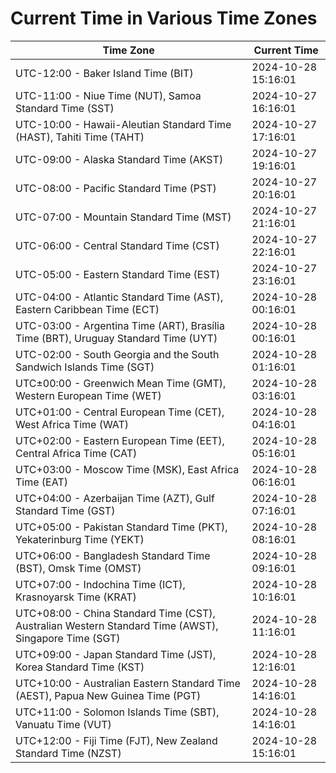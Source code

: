 # Current Time in Various Time Zones

| Time Zone | Current Time |
|-----------|--------------|
| UTC-12:00 - Baker Island Time (BIT) | 2024-10-28 15:16:01 |
| UTC-11:00 - Niue Time (NUT), Samoa Standard Time (SST) | 2024-10-27 16:16:01 |
| UTC-10:00 - Hawaii-Aleutian Standard Time (HAST), Tahiti Time (TAHT) | 2024-10-27 17:16:01 |
| UTC-09:00 - Alaska Standard Time (AKST) | 2024-10-27 19:16:01 |
| UTC-08:00 - Pacific Standard Time (PST) | 2024-10-27 20:16:01 |
| UTC-07:00 - Mountain Standard Time (MST) | 2024-10-27 21:16:01 |
| UTC-06:00 - Central Standard Time (CST) | 2024-10-27 22:16:01 |
| UTC-05:00 - Eastern Standard Time (EST) | 2024-10-27 23:16:01 |
| UTC-04:00 - Atlantic Standard Time (AST), Eastern Caribbean Time (ECT) | 2024-10-28 00:16:01 |
| UTC-03:00 - Argentina Time (ART), Brasília Time (BRT), Uruguay Standard Time (UYT) | 2024-10-28 00:16:01 |
| UTC-02:00 - South Georgia and the South Sandwich Islands Time (SGT) | 2024-10-28 01:16:01 |
| UTC±00:00 - Greenwich Mean Time (GMT), Western European Time (WET) | 2024-10-28 03:16:01 |
| UTC+01:00 - Central European Time (CET), West Africa Time (WAT) | 2024-10-28 04:16:01 |
| UTC+02:00 - Eastern European Time (EET), Central Africa Time (CAT) | 2024-10-28 05:16:01 |
| UTC+03:00 - Moscow Time (MSK), East Africa Time (EAT) | 2024-10-28 06:16:01 |
| UTC+04:00 - Azerbaijan Time (AZT), Gulf Standard Time (GST) | 2024-10-28 07:16:01 |
| UTC+05:00 - Pakistan Standard Time (PKT), Yekaterinburg Time (YEKT) | 2024-10-28 08:16:01 |
| UTC+06:00 - Bangladesh Standard Time (BST), Omsk Time (OMST) | 2024-10-28 09:16:01 |
| UTC+07:00 - Indochina Time (ICT), Krasnoyarsk Time (KRAT) | 2024-10-28 10:16:01 |
| UTC+08:00 - China Standard Time (CST), Australian Western Standard Time (AWST), Singapore Time (SGT) | 2024-10-28 11:16:01 |
| UTC+09:00 - Japan Standard Time (JST), Korea Standard Time (KST) | 2024-10-28 12:16:01 |
| UTC+10:00 - Australian Eastern Standard Time (AEST), Papua New Guinea Time (PGT) | 2024-10-28 14:16:01 |
| UTC+11:00 - Solomon Islands Time (SBT), Vanuatu Time (VUT) | 2024-10-28 14:16:01 |
| UTC+12:00 - Fiji Time (FJT), New Zealand Standard Time (NZST) | 2024-10-28 15:16:01 |
